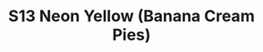---
title: S13 Neon Yellow (Banana Cream Pies)
permalink: "/teams/s13-neon-yellow"
members:
- Jeffrey Johnson - Captain
- Long Diep - QB
- Andrew Allen
- Ryan Boyle
- Robert Casey
- Howard Chan
- Clifford Clapp
- Eric Coraggio
- Samuel Hewitt
- Thomas Leonard
- Lane Marshall
- Kyle Veldman
teamid: 4821
name: S13 Neon Yellow
color: Banana Cream Pies
division: ''
---